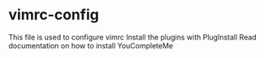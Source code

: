 # vimrc-config
This file is used to configure vimrc 
Install the plugins with PlugInstall
Read documentation on how to install YouCompleteMe
